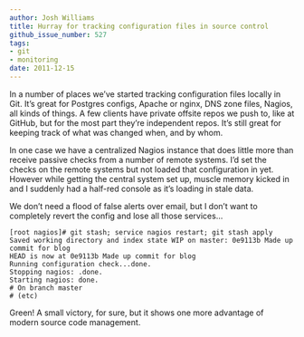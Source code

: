 ```yaml
---
author: Josh Williams
title: Hurray for tracking configuration files in source control
github_issue_number: 527
tags:
- git
- monitoring
date: 2011-12-15
---
```


In a number of places we’ve started tracking configuration files locally in Git. It’s great for Postgres configs, Apache or nginx, DNS zone files, Nagios, all kinds of things. A few clients have private offsite repos we push to, like at GitHub, but for the most part they’re independent repos. It’s still great for keeping track of what was changed when, and by whom.

In one case we have a centralized Nagios instance that does little more than receive passive checks from a number of remote systems. I’d set the checks on the remote systems but not loaded that configuration in yet. However while getting the central system set up, muscle memory kicked in and I suddenly had a half-red console as it’s loading in stale data.

We don’t need a flood of false alerts over email, but I don’t want to completely revert the config and lose all those services...

```nohighlight
[root nagios]# git stash; service nagios restart; git stash apply
Saved working directory and index state WIP on master: 0e9113b Made up commit for blog
HEAD is now at 0e9113b Made up commit for blog
Running configuration check...done.
Stopping nagios: .done.
Starting nagios: done.
# On branch master
# (etc)
```

Green! A small victory, for sure, but it shows one more advantage of modern source code management.
